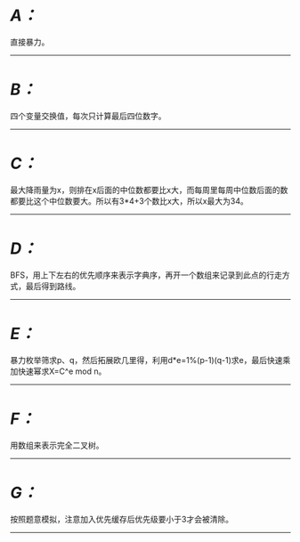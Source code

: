 # ***A：***
直接暴力。
***
# ***B：***
四个变量交换值，每次只计算最后四位数字。
***
# ***C：***
最大降雨量为x，则排在x后面的中位数都要比x大，而每周里每周中位数后面的数都要比这个中位数要大。所以有3*4+3个数比x大，所以x最大为34。
***
# ***D：***
BFS，用上下左右的优先顺序来表示字典序，再开一个数组来记录到此点的行走方式，最后得到路线。
***
# ***E：***
暴力枚举筛求p、q，然后拓展欧几里得，利用d*e=1%(p-1)(q-1)求e，最后快速乘加快速幂求X=C^e mod n。
***
# ***F：***
用数组来表示完全二叉树。
***
# ***G：***
按照题意模拟，注意加入优先缓存后优先级要小于3才会被清除。
***